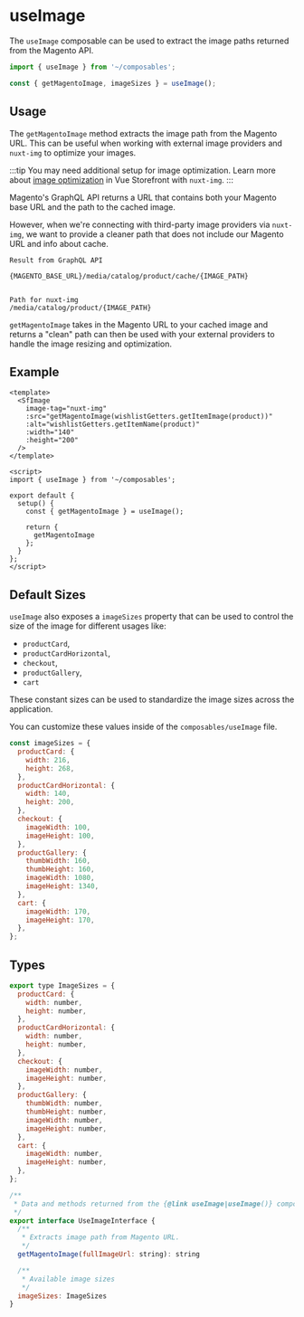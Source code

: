 # useImage



The `useImage` composable can be used to extract the image paths returned from the Magento API. 

```js
import { useImage } from '~/composables';

const { getMagentoImage, imageSizes } = useImage();
```

## Usage

The `getMagentoImage` method extracts the image path from the Magento URL. This can be useful when working with external image providers and `nuxt-img` to optimize your images. 

:::tip You may need additional setup for image optimization.
Learn more about [image optimization](/guide/image-optimization.html) in Vue Storefront with `nuxt-img`.
:::

Magento's GraphQL API returns a URL that contains both your Magento base URL and the path to the cached image.

However, when we're connecting with third-party image providers via `nuxt-img`, we want to provide a cleaner path that does not include our Magento URL and info about cache.

```
Result from GraphQL API

{MAGENTO_BASE_URL}/media/catalog/product/cache/{IMAGE_PATH}


Path for nuxt-img
/media/catalog/product/{IMAGE_PATH}
```


`getMagentoImage` takes in the Magento URL to your cached image and returns a "clean" path can then be used with your external providers to handle the image resizing and optimization.


## Example

```vue
<template>
  <SfImage
    image-tag="nuxt-img"
    :src="getMagentoImage(wishlistGetters.getItemImage(product))"
    :alt="wishlistGetters.getItemName(product)"
    :width="140"
    :height="200"
  />
</template>

<script>
import { useImage } from '~/composables';

export default {
  setup() {
    const { getMagentoImage } = useImage();

    return {
      getMagentoImage
    };
  }
};
</script>
```


## Default Sizes

`useImage` also exposes a `imageSizes` property that can be used to control the size of the image for different usages like:
- `productCard`,
- `productCardHorizontal`,
- `checkout`,
- `productGallery`,
- `cart`

These constant sizes can be used to standardize the image sizes across the application.

You can customize these values inside of the `composables/useImage` file.

```js
const imageSizes = {
  productCard: {
    width: 216,
    height: 268,
  },
  productCardHorizontal: {
    width: 140,
    height: 200,
  },
  checkout: {
    imageWidth: 100,
    imageHeight: 100,
  },
  productGallery: {
    thumbWidth: 160,
    thumbHeight: 160,
    imageWidth: 1080,
    imageHeight: 1340,
  },
  cart: {
    imageWidth: 170,
    imageHeight: 170,
  },
};
```

## Types

```js
export type ImageSizes = {
  productCard: {
    width: number,
    height: number,
  },
  productCardHorizontal: {
    width: number,
    height: number,
  },
  checkout: {
    imageWidth: number,
    imageHeight: number,
  },
  productGallery: {
    thumbWidth: number,
    thumbHeight: number,
    imageWidth: number,
    imageHeight: number,
  },
  cart: {
    imageWidth: number,
    imageHeight: number,
  },
};

/**
 * Data and methods returned from the {@link useImage|useImage()} composable
 */
export interface UseImageInterface {
  /**
   * Extracts image path from Magento URL.
   */
  getMagentoImage(fullImageUrl: string): string

  /**
   * Available image sizes
   */
  imageSizes: ImageSizes
}
```